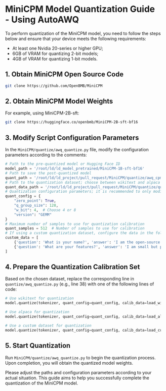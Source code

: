 # MiniCPM Model Quantization Guide - Using AutoAWQ

To perform quantization of the MiniCPM model, you need to follow the steps below and ensure that your device meets the following requirements:
- At least one Nvidia 20-series or higher GPU;
- 6GB of VRAM for quantizing 2-bit models;
- 4GB of VRAM for quantizing 1-bit models.

## 1. Obtain MiniCPM Open Source Code

```bash
git clone https://github.com/OpenBMB/MiniCPM
```

## 2. Obtain MiniCPM Model Weights

For example, using MiniCPM-2B-sft:

```bash
git clone https://huggingface.co/openbmb/MiniCPM-2B-sft-bf16
```

## 3. Modify Script Configuration Parameters

In the `MiniCPM/quantize/awq_quantize.py` file, modify the configuration parameters according to the comments:

```python
# Path to the pre-quantized model or Hugging Face ID
model_path = '/root/ld/ld_model_pretrained/MiniCPM-1B-sft-bf16'
# Path to save the post-quantized model
quant_path = '/root/ld/ld_project/pull_request/MiniCPM/quantize/awq_cpm_1b_4bit'
# Path to the quantization dataset; choose between wikitext and alpaca in MiniCPM/quantize/quantize_data
quant_data_path = '/root/ld/ld_project/pull_request/MiniCPM/quantize/quantize_data/wikitext'
# Quantization configuration parameters; it is recommended to only modify `w_bit`, the quantization bit width
quant_config = {
    "zero_point": True,
    "q_group_size": 128,
    "w_bit": 4,  # Choose 4 or 8
    "version": "GEMM"
}
# Maximum number of samples to use for quantization calibration
quant_samples = 512  # Number of samples to use for calibration
# If using a custom quantization dataset, configure the data in the following format
custom_data = [
    {'question': 'What is your name?', 'answer': 'I am the open-source MiniCPM by OpenBMB.'},
    {'question': 'What are your features?', 'answer': 'I am small but powerful.'}
]
```

## 4. Prepare the Quantization Calibration Set

Based on the chosen dataset, replace the corresponding line in `quantize/awq_quantize.py` (e.g., line 38) with one of the following lines of code:

```python
# Use wikitext for quantization
model.quantize(tokenizer, quant_config=quant_config, calib_data=load_wikitext(quant_data_path=quant_data_path))

# Use alpaca for quantization
model.quantize(tokenizer, quant_config=quant_config, calib_data=load_alpaca(quant_data_path=quant_data_path))

# Use a custom dataset for quantization
model.quantize(tokenizer, quant_config=quant_config, calib_data=load_cust_data(quant_data_path=quant_data_path))
```

## 5. Start Quantization

Run `MiniCPM/quantize/awq_quantize.py` to begin the quantization process. Upon completion, you will obtain the quantized model weights.

Please adjust the paths and configuration parameters according to your actual situation. This guide aims to help you successfully complete the quantization of the MiniCPM model.
